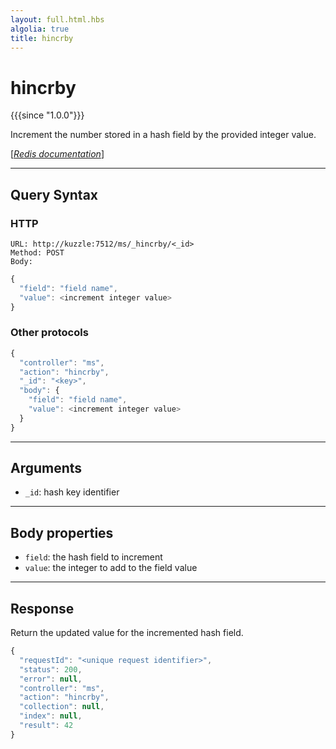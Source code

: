 ```yaml
---
layout: full.html.hbs
algolia: true
title: hincrby
---
```


# hincrby

{{{since "1.0.0"}}}

Increment the number stored in a hash field by the provided integer value.

[[_Redis documentation_]](https://redis.io/commands/hincrby)

---

## Query Syntax

### HTTP

```http
URL: http://kuzzle:7512/ms/_hincrby/<_id>
Method: POST  
Body:
```

```js
{
  "field": "field name",
  "value": <increment integer value>
}
```

### Other protocols


```js
{
  "controller": "ms",
  "action": "hincrby",
  "_id": "<key>",
  "body": {
    "field": "field name",
    "value": <increment integer value>
  }
}
```

---

## Arguments

* `_id`: hash key identifier

---

## Body properties

* `field`: the hash field to increment
* `value`: the integer to add to the field value

---

## Response

Return the updated value for the incremented hash field.

```javascript
{
  "requestId": "<unique request identifier>",
  "status": 200,
  "error": null,
  "controller": "ms",
  "action": "hincrby",
  "collection": null,
  "index": null,
  "result": 42
}
```

